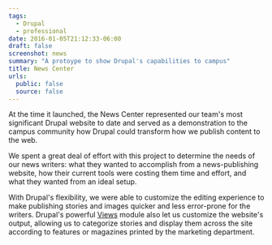 ```yaml
---
tags:
  - Drupal
  - professional
date: 2016-01-05T21:12:33-06:00
draft: false
screenshot: news
summary: "A protoype to show Drupal's capabilities to campus"
title: News Center
urls:
  public: false
  source: false
---
```


At the time it launched, the News Center represented our team's most significant Drupal website to date and served as a demonstration to the campus community how Drupal could transform how we publish content to the web.

We spent a great deal of effort with this project to determine the needs of our news writers: what they wanted to accomplish from a news-publishing website, how their current tools were costing them time and effort, and what they wanted from an ideal setup.

With Drupal's flexibility, we were able to customize the editing experience to make publishing stories and images quicker and less error-prone for the writers. Drupal's powerful [Views](https://www.drupal.org/project/views) module also let us customize the website's output, allowing us to categorize stories and display them across the site according to features or magazines printed by the marketing department.
